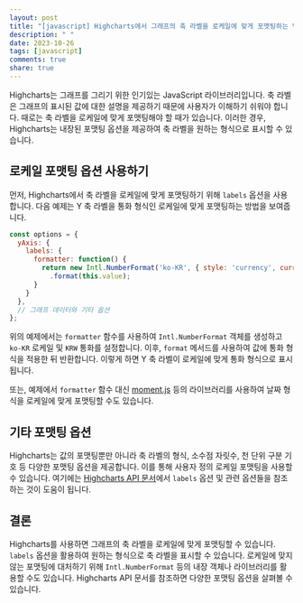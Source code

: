 ```yaml
---
layout: post
title: "[javascript] Highcharts에서 그래프의 축 라벨을 로케일에 맞게 포맷팅하는 방법은 무엇인가요?"
description: " "
date: 2023-10-26
tags: [javascript]
comments: true
share: true
---
```

Highcharts는 그래프를 그리기 위한 인기있는 JavaScript 라이브러리입니다. 축 라벨은 그래프의 표시된 값에 대한 설명을 제공하기 때문에 사용자가 이해하기 쉬워야 합니다. 때로는 축 라벨을 로케일에 맞게 포맷팅해야 할 때가 있습니다. 이러한 경우, Highcharts는 내장된 포맷팅 옵션을 제공하여 축 라벨을 원하는 형식으로 표시할 수 있습니다.

## 로케일 포맷팅 옵션 사용하기
먼저, Highcharts에서 축 라벨을 로케일에 맞게 포맷팅하기 위해 `labels` 옵션을 사용합니다. 다음 예제는 Y 축 라벨을 통화 형식인 로케일에 맞게 포맷팅하는 방법을 보여줍니다.

```javascript
const options = {
  yAxis: {
    labels: {
      formatter: function() {
        return new Intl.NumberFormat('ko-KR', { style: 'currency', currency: 'KRW' })
          .format(this.value);
      }
    }
  },
  // 그래프 데이터와 기타 옵션
};
```

위의 예제에서는 `formatter` 함수를 사용하여 `Intl.NumberFormat` 객체를 생성하고 `ko-KR` 로케일 및 `KRW` 통화를 설정합니다. 이후, `format` 메서드를 사용하여 값에 통화 형식을 적용한 뒤 반환합니다. 이렇게 하면 Y 축 라벨이 로케일에 맞게 통화 형식으로 표시됩니다.

또는, 예제에서 `formatter` 함수 대신 [moment.js](https://momentjs.com/) 등의 라이브러리를 사용하여 날짜 형식을 로케일에 맞게 포맷팅할 수도 있습니다. 

## 기타 포맷팅 옵션
Highcharts는 값의 포맷팅뿐만 아니라 축 라벨의 형식, 소수점 자릿수, 천 단위 구분 기호 등 다양한 포맷팅 옵션을 제공합니다. 이를 통해 사용자 정의 로케일 포맷팅을 사용할 수 있습니다. 여기에는 [Highcharts API 문서](https://api.highcharts.com/highcharts/)에서 `labels` 옵션 및 관련 옵션들을 참조하는 것이 도움이 됩니다.

## 결론
Highcharts를 사용하면 그래프의 축 라벨을 로케일에 맞게 포맷팅할 수 있습니다. `labels` 옵션을 활용하여 원하는 형식으로 축 라벨을 표시할 수 있습니다. 로케일에 맞지 않는 포맷팅에 대처하기 위해 `Intl.NumberFormat` 등의 내장 객체나 라이브러리를 활용할 수도 있습니다. Highcharts API 문서를 참조하면 다양한 포맷팅 옵션을 살펴볼 수 있습니다.